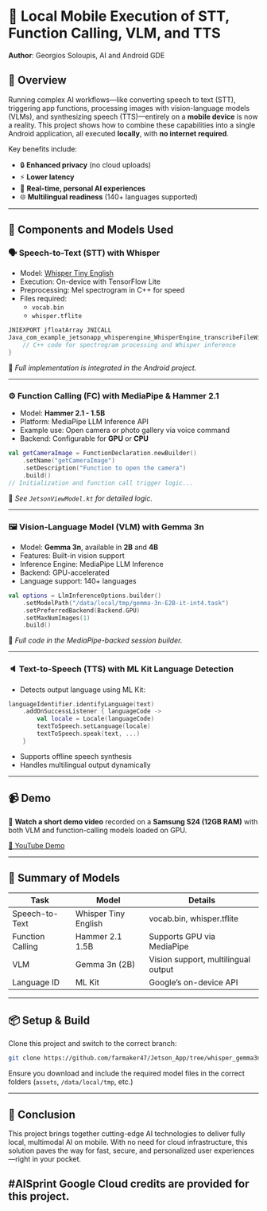 
# 🧠 Local Mobile Execution of STT, Function Calling, VLM, and TTS  
**Author**: Georgios Soloupis, AI and Android GDE  

## 🚀 Overview
Running complex AI workflows—like converting speech to text (STT), triggering app functions, processing images with vision-language models (VLMs), and synthesizing speech (TTS)—entirely on a **mobile device** is now a reality. This project shows how to combine these capabilities into a single Android application, all executed **locally**, with **no internet required**.

Key benefits include:
- 🔒 **Enhanced privacy** (no cloud uploads)
- ⚡ **Lower latency**
- 📱 **Real-time, personal AI experiences**
- 🌐 **Multilingual readiness** (140+ languages supported)

---

## 🧩 Components and Models Used

### 🗣️ Speech-to-Text (STT) with Whisper
- Model: [Whisper Tiny English](https://github.com/openai/whisper)
- Execution: On-device with TensorFlow Lite
- Preprocessing: Mel spectrogram in C++ for speed
- Files required:
  - `vocab.bin`
  - `whisper.tflite`

```cpp
JNIEXPORT jfloatArray JNICALL
Java_com_example_jetsonapp_whisperengine_WhisperEngine_transcribeFileWithMel(...) {
    // C++ code for spectrogram processing and Whisper inference
}
```

📍 *Full implementation is integrated in the Android project.*

---

### ⚙️ Function Calling (FC) with MediaPipe & Hammer 2.1
- Model: **Hammer 2.1 - 1.5B**
- Platform: MediaPipe LLM Inference API
- Example use: Open camera or photo gallery via voice command
- Backend: Configurable for **GPU** or **CPU**

```kotlin
val getCameraImage = FunctionDeclaration.newBuilder()
    .setName("getCameraImage")
    .setDescription("Function to open the camera")
    .build()
// Initialization and function call trigger logic...
```

📍 *See `JetsonViewModel.kt` for detailed logic.*

---

### 🖼️ Vision-Language Model (VLM) with Gemma 3n
- Model: **Gemma 3n**, available in **2B** and **4B**
- Features: Built-in vision support
- Inference Engine: MediaPipe LLM Inference
- Backend: GPU-accelerated
- Language support: 140+ languages

```kotlin
val options = LlmInferenceOptions.builder()
    .setModelPath("/data/local/tmp/gemma-3n-E2B-it-int4.task")
    .setPreferredBackend(Backend.GPU)
    .setMaxNumImages(1)
    .build()
```

📍 *Full code in the MediaPipe-backed session builder.*

---

### 🔈 Text-to-Speech (TTS) with ML Kit Language Detection
- Detects output language using ML Kit:
```kotlin
languageIdentifier.identifyLanguage(text)
    .addOnSuccessListener { languageCode ->
        val locale = Locale(languageCode)
        textToSpeech.setLanguage(locale)
        textToSpeech.speak(text, ...)
    }
```
- Supports offline speech synthesis
- Handles multilingual output dynamically

---

## 📹 Demo
🎥 **Watch a short demo video** recorded on a **Samsung S24 (12GB RAM)** with both VLM and function-calling models loaded on GPU.

[🔗 YouTube Demo](https://www.youtube.com/shorts/MvBJX54nkas)

---

## 🧪 Summary of Models
| Task              | Model                | Details                              |
|------------------|----------------------|--------------------------------------|
| Speech-to-Text   | Whisper Tiny English | vocab.bin, whisper.tflite            |
| Function Calling | Hammer 2.1 1.5B      | Supports GPU via MediaPipe           |
| VLM              | Gemma 3n (2B)        | Vision support, multilingual output  |
| Language ID      | ML Kit               | Google’s on-device API               |

---

## 📦 Setup & Build
Clone this project and switch to the correct branch:

```bash
git clone https://github.com/farmaker47/Jetson_App/tree/whisper_gemma3n_tts
```

Ensure you download and include the required model files in the correct folders (`assets`, `/data/local/tmp`, etc.)

---

## 🧭 Conclusion
This project brings together cutting-edge AI technologies to deliver fully local, multimodal AI on mobile. With no need for cloud infrastructure, this solution paves the way for fast, secure, and personalized user experiences—right in your pocket.

## #AISprint Google Cloud credits are provided for this project.
